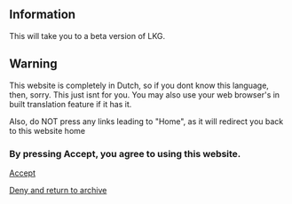## Information

This will take you to a beta version of LKG. 

## Warning

This website is completely in Dutch, so if you dont know this language, then, sorry. This just isnt for you.
You may also use your web browser's in built translation feature if it has it.

Also, do NOT press any links leading to "Home", as it will redirect you back to this website home

### By pressing Accept, you agree to using this website. 

<a href="/lekr.site/betalkg/index">Accept
 
<a href="/lekr.site">Deny and return to archive
